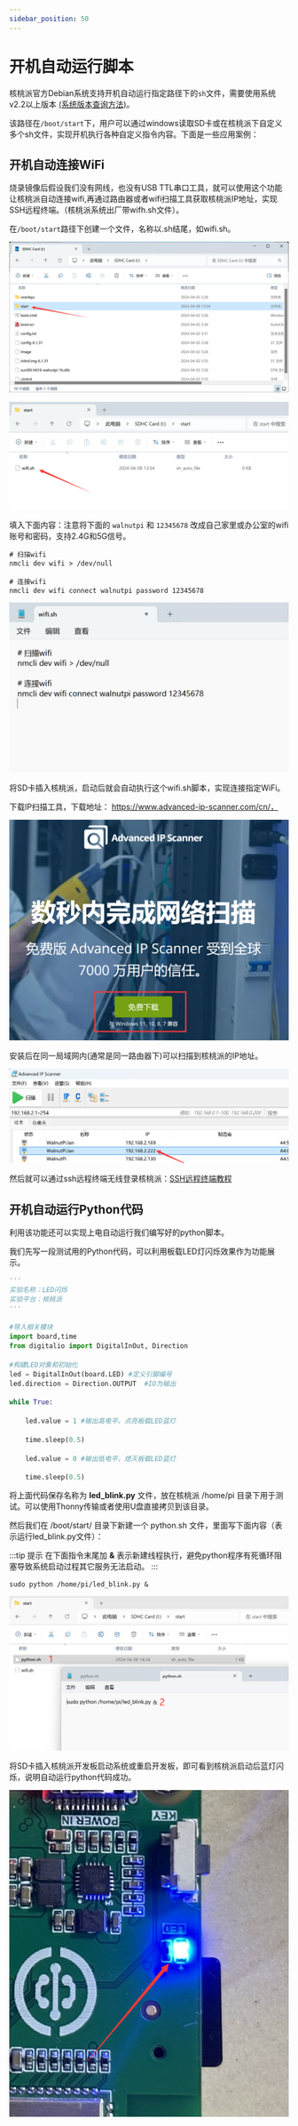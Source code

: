 ```yaml
---
sidebar_position: 50
---
```


# 开机自动运行脚本

核桃派官方Debian系统支持开机自动运行指定路径下的`sh`文件，需要使用系统v2.2以上版本 [(系统版本查询方法)](./os_intro.md#系统版本查询)。

该路径在`/boot/start`下，用户可以通过windows读取SD卡或在核桃派下自定义多个sh文件，实现开机执行各种自定义指令内容。下面是一些应用案例：

## 开机自动连接WiFi

烧录镜像后假设我们没有网线，也没有USB TTL串口工具，就可以使用这个功能让核桃派自动连接wifi,再通过路由器或者wifi扫描工具获取核桃派IP地址，实现SSH远程终端。（核桃派系统出厂带wifh.sh文件）。

在`/boot/start`路径下创建一个文件，名称以.sh结尾，如wifi.sh。

![autorun](./img/auto_run/auto_run1.png)

![autorun](./img/auto_run/auto_run2.png)


填入下面内容：注意将下面的 `walnutpi` 和 `12345678` 改成自己家里或办公室的wifi账号和密码，支持2.4G和5G信号。
```
# 扫描wifi
nmcli dev wifi > /dev/null

# 连接wifi
nmcli dev wifi connect walnutpi password 12345678
```

![autorun](./img/auto_run/auto_run3.png)

将SD卡插入核桃派，启动后就会自动执行这个wifi.sh脚本，实现连接指定WiFi。

下载IP扫描工具，下载地址： https://www.advanced-ip-scanner.com/cn/，

![autorun](./img/auto_run/auto_run3_1.png)

安装后在同一局域网内(通常是同一路由器下)可以扫描到核桃派的IP地址。

![autorun](./img/auto_run/auto_run3_2.png)


然后就可以通过ssh远程终端无线登录核桃派：[SSH远程终端教程](./ssh.md)

## 开机自动运行Python代码

利用该功能还可以实现上电自动运行我们编写好的python脚本。

我们先写一段测试用的Python代码，可以利用板载LED灯闪烁效果作为功能展示。


```python
'''
实验名称：LED闪烁
实验平台：核桃派
'''

#导入相关模块
import board,time
from digitalio import DigitalInOut, Direction

#构建LED对象和初始化
led = DigitalInOut(board.LED) #定义引脚编号
led.direction = Direction.OUTPUT  #IO为输出

while True:

    led.value = 1 #输出高电平，点亮板载LED蓝灯
    
    time.sleep(0.5)
    
    led.value = 0 #输出低电平，熄灭板载LED蓝灯
    
    time.sleep(0.5)

```

将上面代码保存名称为 **led_blink.py** 文件，放在核桃派 /home/pi 目录下用于测试。可以使用Thonny传输或者使用U盘直接拷贝到该目录。

然后我们在 /boot/start/ 目录下新建一个 python.sh 文件，里面写下面内容（表示运行led_blink.py文件）：

:::tip 提示
在下面指令末尾加 **&** 表示新建线程执行，避免python程序有死循环阻塞导致系统启动过程其它服务无法启动。
:::

```
sudo python /home/pi/led_blink.py &
```

![autorun](./img/auto_run/auto_run4.png)

将SD卡插入核桃派开发板启动系统或重启开发板，即可看到核桃派启动后蓝灯闪烁，说明自动运行python代码成功。

![autorun](./img/auto_run/auto_run5.png)